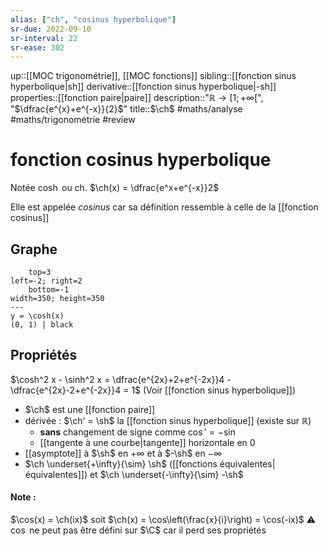 ```yaml
---
alias: ["ch", "cosinus hyperbolique"]
sr-due: 2022-09-10
sr-interval: 22
sr-ease: 302
---
```

up::[[MOC trigonométrie]], [[MOC fonctions]]
sibling::[[fonction sinus hyperbolique|sh]]
derivative::[[fonction sinus hyperbolique|-sh]]
properties::[[fonction paire|paire]]
description::"$\mathbb{R} \to [1; +\infty[$", "$\dfrac{e^{x}+e^{-x}}{2}$"
title::$\ch$
#maths/analyse #maths/trigonométrie #review 
# fonction cosinus hyperbolique
Notée $\cosh$ ou $\text{ch}$.
$\ch(x) = \dfrac{e^x+e^{-x}}2$

Elle est appelée _cosinus_ car sa définition ressemble à celle de la [[fonction cosinus]]

## Graphe
```desmos-graph
    top=3
left=-2; right=2
    bottom=-1
width=350; height=350
---
y = \cosh(x)
(0, 1) | black
```

## Propriétés
$\cosh^2 x - \sinh^2 x = \dfrac{e^{2x}+2+e^{-2x}}4 - \dfrac{e^{2x}-2+e^{-2x}}4 = 1$
(Voir [[fonction sinus hyperbolique]])

 - $\ch$ est une [[fonction paire]]
 - dérivée : $\ch' = \sh$ la [[fonction sinus hyperbolique]] (existe sur $\mathbb{R}$)
     - **sans** changement de signe comme $\cos' = -\sin$
     - [[tangente à une courbe|tangente]] horizontale en $0$
 - [[asymptote]] à $\sh$ en $+\infty$ et à $-\sh$ en $-\infty$
 - $\ch \underset{+\infty}{\sim} \sh$ ([[fonctions équivalentes|équivalentes]]) et $\ch \underset{-\infty}{\sim} -\sh$


#### Note :
$\cos(x) = \ch(ix)$ soit $\ch(x) = \cos\left(\frac{x}{i}\right) = \cos(-ix)$
⚠️ $\cos$ ne peut pas être défini sur $\C$ car il perd ses propriétés
